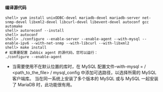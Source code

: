 #### 编译源代码

```shell
shell> yum install unixODBC-devel mariadb-devel mariadb-server net-snmp-devel libxml2-devel libcurl-devel libevent-devel autoconf gcc automake  
shell> autoreconf --install  
shell> autoconf  
shell> ./configure --enable-server --enable-agent --with-mysql --enable-ipv6 --with-net-snmp --with-libcurl --with-libxml2  
shell> make install
# 如果要配置 Zabbix agent 的源代码，您可以运行：
./configure --enable-agent
```

- 当需要使用不在默认位置的库时，在 MySQL 配置文件–with-mysql = / <path_to_the_file> / mysql_config 中添加可选路径，以选择所需的 MySQL 客户端库。 当在同一系统上安装了多个版本的 MySQL 或与 MySQL 一起安装了 MariaDB 时，此功能很有用。